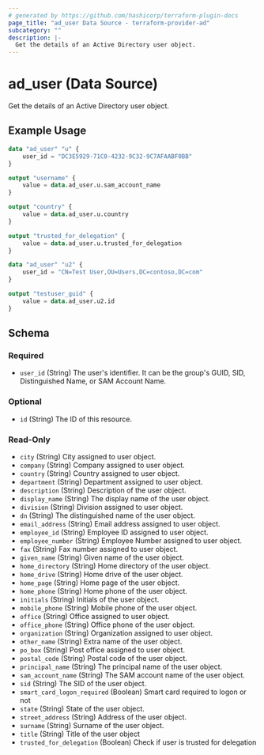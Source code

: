 ```yaml
---
# generated by https://github.com/hashicorp/terraform-plugin-docs
page_title: "ad_user Data Source - terraform-provider-ad"
subcategory: ""
description: |-
  Get the details of an Active Directory user object.
---
```


# ad_user (Data Source)

Get the details of an Active Directory user object.

## Example Usage

```terraform
data "ad_user" "u" {
    user_id = "DC3E5929-71C0-4232-9C32-9C7AFAABF0BB"
}

output "username" {
    value = data.ad_user.u.sam_account_name
}

output "country" {
    value = data.ad_user.u.country
}

output "trusted_for_delegation" {
    value = data.ad_user.u.trusted_for_delegation
}

data "ad_user" "u2" {
    user_id = "CN=Test User,OU=Users,DC=contoso,DC=com"
}

output "testuser_guid" {
    value = data.ad_user.u2.id
}
```

<!-- schema generated by tfplugindocs -->
## Schema

### Required

- `user_id` (String) The user's identifier. It can be the group's GUID, SID, Distinguished Name, or SAM Account Name.

### Optional

- `id` (String) The ID of this resource.

### Read-Only

- `city` (String) City assigned to user object.
- `company` (String) Company assigned to user object.
- `country` (String) Country assigned to user object.
- `department` (String) Department assigned to user object.
- `description` (String) Description of the user object.
- `display_name` (String) The display name of the user object.
- `division` (String) Division assigned to user object.
- `dn` (String) The distinguished name of the user object.
- `email_address` (String) Email address assigned to user object.
- `employee_id` (String) Employee ID assigned to user object.
- `employee_number` (String) Employee Number assigned to user object.
- `fax` (String) Fax number assigned to user object.
- `given_name` (String) Given name of the user object.
- `home_directory` (String) Home directory of the user object.
- `home_drive` (String) Home drive of the user object.
- `home_page` (String) Home page of the user object.
- `home_phone` (String) Home phone of the user object.
- `initials` (String) Initials of the user object.
- `mobile_phone` (String) Mobile phone of the user object.
- `office` (String) Office assigned to user object.
- `office_phone` (String) Office phone of the user object.
- `organization` (String) Organization assigned to user object.
- `other_name` (String) Extra name of the user object.
- `po_box` (String) Post office assigned to user object.
- `postal_code` (String) Postal code of the user object.
- `principal_name` (String) The principal name of the user object.
- `sam_account_name` (String) The SAM account name of the user object.
- `sid` (String) The SID of the user object.
- `smart_card_logon_required` (Boolean) Smart card required to logon or not
- `state` (String) State of the user object.
- `street_address` (String) Address of the user object.
- `surname` (String) Surname of the user object.
- `title` (String) Title of the user object
- `trusted_for_delegation` (Boolean) Check if user is trusted for delegation


